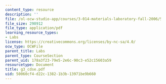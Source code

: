 ```yaml
---
content_type: resource
description: ''
file: /ol-ocw-studio-app/courses/3-014-materials-laboratory-fall-2006/50060cf4d22c13821b3b13971be9b660_g3_cdse.pdf
file_size: 298912
file_type: application/pdf
learning_resource_types:
- Labs
license: https://creativecommons.org/licenses/by-nc-sa/4.0/
ocw_type: OCWFile
parent_title: Labs
parent_type: CourseSection
parent_uid: 178a3f23-79e5-2e6c-90c3-e52c15603a59
resourcetype: Document
title: g3_cdse.pdf
uid: 50060cf4-d22c-1382-1b3b-13971be9b660
---
```

